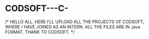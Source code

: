 # CODSOFT---C-
/* HELLO ALL. HERE I'LL UPLOAD ALL THE PROJECTS OF CODSOFT, WHERE I HAVE JOINED AS AN INTERN. ALL THE FILES ARE IN .java FORMAT. THANK TO CODSOFT. */
